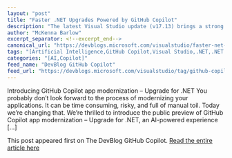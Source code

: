 ```yaml
---
layout: "post"
title: "Faster .NET Upgrades Powered by GitHub Copilot"
description: "The latest Visual Studio update (v17.13) brings a strong set of debugging and profiling features des..."
author: "McKenna Barlow"
excerpt_separator: <!--excerpt_end-->
canonical_url: "https://devblogs.microsoft.com/visualstudio/faster-net-upgrades-powered-by-github-copilot/"
tags: "[Artificial Intelligence,GitHub Copilot,Visual Studio,.NET,.NET upgrade,Modernization,Upgrade]"
categories: "[AI,Copilot]"
feed_name: "DevBlog GitHub Copilot"
feed_url: "https://devblogs.microsoft.com/visualstudio/tag/github-copilot/feed/"
---
```


Introducing GitHub Copilot app modernization – Upgrade for .NET You probably don’t look forward to the process of modernizing your applications. It can be time consuming, risky, and full of manual toil. Today we’re changing that. We’re thrilled to introduce the public preview of GitHub Copilot app modernization – Upgrade for .NET, an AI-powered experience [...]<!--excerpt_end-->

This post appeared first on The DevBlog GitHub Copilot. [Read the entire article here](https://devblogs.microsoft.com/visualstudio/faster-net-upgrades-powered-by-github-copilot/)
